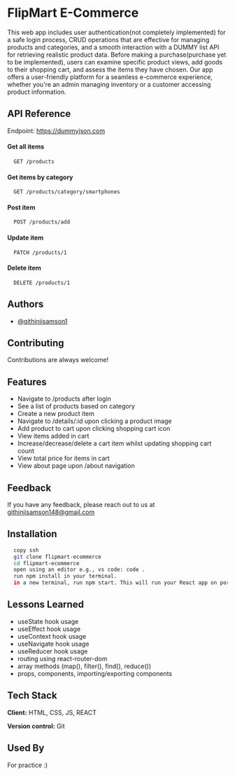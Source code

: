 
# FlipMart E-Commerce

This web app includes user authentication(not completely implemented) for a safe login process, CRUD operations that are effective for managing products and categories, and a smooth interaction with a DUMMY list API for retrieving realistic product data. Before making a purchase(purchase yet to be implemented), users can examine specific product views, add goods to their shopping cart, and assess the items they have chosen. Our app offers a user-friendly platform for a seamless e-commerce experience, whether you're an admin managing inventory or a customer accessing product information.


## API Reference

Endpoint: https://dummyjson.com

#### Get all items

```https
  GET /products
```

#### Get items by category

```https
  GET /products/category/smartphones
```

#### Post item 

```https
  POST /products/add
```

#### Update item

```https
  PATCH /products/1
```

#### Delete item

```https
  DELETE /products/1
```

## Authors

- [@githinjisamson1](https://www.github.com/githinjisamson1)


## Contributing

Contributions are always welcome!




## Features

- Navigate to /products after login
- See a list of products based on category
- Create a new product item
- Navigate to /details/:id upon clicking a product image
- Add product to cart upon clicking shopping cart icon
- View items added in cart
- Increase/decrease/delete a cart item whilst updating shopping cart count
- View total price for items in cart
- View about page upon /about navigation



## Feedback

If you have any feedback, please reach out to us at githinjisamson148@gmail.com


## Installation



```bash
  copy ssh
  git clone flipmart-ecommerce
  cd flipmart-ecommerce
  open using an editor e.g., vs code: code .
  run npm install in your terminal.
  in a new terminal, run npm start. This will run your React app on port 3000.
```
    
## Lessons Learned

- useState hook usage
- useEffect hook usage
- useContext hook usage
- useNavigate hook usage
- useReducer hook usage
- routing using react-router-dom
- array methods (map(), filter(), find(), reduce())
- props, components, importing/exporting components

## Tech Stack

**Client:** HTML, CSS, JS, REACT

**Version control:** Git


## Used By

For practice :)

